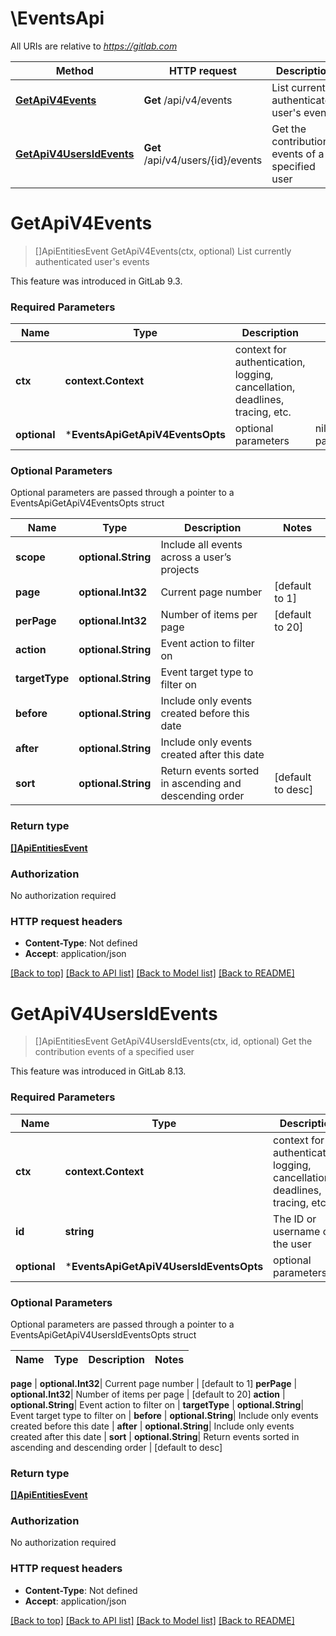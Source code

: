 # \EventsApi

All URIs are relative to *https://gitlab.com*

Method | HTTP request | Description
------------- | ------------- | -------------
[**GetApiV4Events**](EventsApi.md#GetApiV4Events) | **Get** /api/v4/events | List currently authenticated user&#39;s events
[**GetApiV4UsersIdEvents**](EventsApi.md#GetApiV4UsersIdEvents) | **Get** /api/v4/users/{id}/events | Get the contribution events of a specified user


# **GetApiV4Events**
> []ApiEntitiesEvent GetApiV4Events(ctx, optional)
List currently authenticated user's events

This feature was introduced in GitLab 9.3.

### Required Parameters

Name | Type | Description  | Notes
------------- | ------------- | ------------- | -------------
 **ctx** | **context.Context** | context for authentication, logging, cancellation, deadlines, tracing, etc.
 **optional** | ***EventsApiGetApiV4EventsOpts** | optional parameters | nil if no parameters

### Optional Parameters
Optional parameters are passed through a pointer to a EventsApiGetApiV4EventsOpts struct

Name | Type | Description  | Notes
------------- | ------------- | ------------- | -------------
 **scope** | **optional.String**| Include all events across a user’s projects | 
 **page** | **optional.Int32**| Current page number | [default to 1]
 **perPage** | **optional.Int32**| Number of items per page | [default to 20]
 **action** | **optional.String**| Event action to filter on | 
 **targetType** | **optional.String**| Event target type to filter on | 
 **before** | **optional.String**| Include only events created before this date | 
 **after** | **optional.String**| Include only events created after this date | 
 **sort** | **optional.String**| Return events sorted in ascending and descending order | [default to desc]

### Return type

[**[]ApiEntitiesEvent**](API_Entities_Event.md)

### Authorization

No authorization required

### HTTP request headers

 - **Content-Type**: Not defined
 - **Accept**: application/json

[[Back to top]](#) [[Back to API list]](../README.md#documentation-for-api-endpoints) [[Back to Model list]](../README.md#documentation-for-models) [[Back to README]](../README.md)

# **GetApiV4UsersIdEvents**
> []ApiEntitiesEvent GetApiV4UsersIdEvents(ctx, id, optional)
Get the contribution events of a specified user

This feature was introduced in GitLab 8.13.

### Required Parameters

Name | Type | Description  | Notes
------------- | ------------- | ------------- | -------------
 **ctx** | **context.Context** | context for authentication, logging, cancellation, deadlines, tracing, etc.
  **id** | **string**| The ID or username of the user | 
 **optional** | ***EventsApiGetApiV4UsersIdEventsOpts** | optional parameters | nil if no parameters

### Optional Parameters
Optional parameters are passed through a pointer to a EventsApiGetApiV4UsersIdEventsOpts struct

Name | Type | Description  | Notes
------------- | ------------- | ------------- | -------------

 **page** | **optional.Int32**| Current page number | [default to 1]
 **perPage** | **optional.Int32**| Number of items per page | [default to 20]
 **action** | **optional.String**| Event action to filter on | 
 **targetType** | **optional.String**| Event target type to filter on | 
 **before** | **optional.String**| Include only events created before this date | 
 **after** | **optional.String**| Include only events created after this date | 
 **sort** | **optional.String**| Return events sorted in ascending and descending order | [default to desc]

### Return type

[**[]ApiEntitiesEvent**](API_Entities_Event.md)

### Authorization

No authorization required

### HTTP request headers

 - **Content-Type**: Not defined
 - **Accept**: application/json

[[Back to top]](#) [[Back to API list]](../README.md#documentation-for-api-endpoints) [[Back to Model list]](../README.md#documentation-for-models) [[Back to README]](../README.md)

